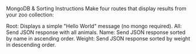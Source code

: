 MongoDB & Sorting
Instructions
Make four routes that display results from your zoo collection:

Root: Displays a simple "Hello World" message (no mongo required).
All: Send JSON response with all animals.
Name: Send JSON response sorted by name in ascending order.
Weight: Send JSON response sorted by weight in descending order.